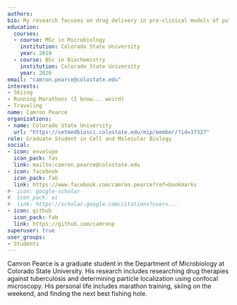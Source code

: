 ```yaml
---
authors:
bio: My research focuses on drug delivery in pre-clinical models of pulmonary tuberculosis.
education:
  courses:
  - course: MSc in Microbiology
    institution: Colorado State University
    year: 2019
  - course: BSc in Biochemistry
    institution: Colorado State University
    year: 2020
email: "camron.pearce@colostate.edu"
interests:
- Skiing
- Running Marathons (I know... weird)
- Traveling
name: Camron Pearce
organizations:
- name: Colorado State University
  url: "https://vetmedbiosci.colostate.edu/mip/member/?id=37327"
role: Graduate Student in Cell and Molecular Biology
social:
- icon: envelope
  icon_pack: fas
  link: mailto:camron.pearce@colostate.edu
- icon: facebook
  icon_pack: fab
  link: https://www.facebook.com/camron.pearce?ref=bookmarks
#- icon: google-scholar
#  icon_pack: ai
#  link: https://scholar.google.com/citations?user=...
- icon: github
  icon_pack: fab
  link: https://github.com/camronp
superuser: true
user_groups:
- Students
---
```


Camron Pearce is a graduate student in the Department of Microbiology at Colorado State University. His research includes researching drug therapies against tuberculosis and determining particle localization using confocal microscopy. His personal life includes marathon training, skiing on the weekend, and finding the next best fishing hole. 